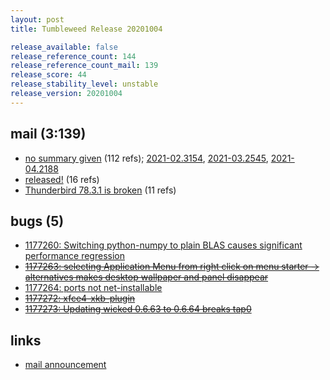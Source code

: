 ```yaml
---
layout: post
title: Tumbleweed Release 20201004

release_available: false
release_reference_count: 144
release_reference_count_mail: 139
release_score: 44
release_stability_level: unstable
release_version: 20201004
---
```


## mail (3:139)

- [no summary given](https://github.com/boombatower/tumbleweed-review/issues/10) (112 refs); [2021-02.3154](https://github.com/boombatower/tumbleweed-review/issues/10), [2021-03.2545](https://github.com/boombatower/tumbleweed-review/issues/10), [2021-04.2188](https://github.com/boombatower/tumbleweed-review/issues/10)
- [released!](https://lists.opensuse.org/opensuse-factory/2020-10/msg00036.html) (16 refs)
- [Thunderbird 78.3.1 is broken](https://lists.opensuse.org/opensuse-factory/2020-10/msg00026.html) (11 refs)

## bugs (5)

<!--more-->

- [1177260: Switching python-numpy to plain BLAS causes significant performance regression](https://bugzilla.opensuse.org/show_bug.cgi?id=1177260)
- ~~[1177263: selecting Application Menu from right click on menu starter -> alternatives makes desktop wallpaper and panel disappear](https://bugzilla.opensuse.org/show_bug.cgi?id=1177263)~~
- [1177264: ports not net-installable](https://bugzilla.opensuse.org/show_bug.cgi?id=1177264)
- ~~[1177272: xfce4-xkb-plugin](https://bugzilla.opensuse.org/show_bug.cgi?id=1177272)~~
- ~~[1177273: Updating wicked 0.6.63 to 0.6.64 breaks tap0](https://bugzilla.opensuse.org/show_bug.cgi?id=1177273)~~



## links

- [mail announcement](https://github.com/boombatower/tumbleweed-review/issues/10)
